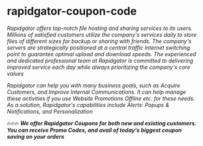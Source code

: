 # rapidgator-coupon-code

*Rapidgator offers top-notch file hosting and sharing services to its users. Millions of satisfied customers utilize the company's services daily to store files of different sizes for backup or sharing with friends. The company's servers are strategically positioned at a central traffic Internet switching point to guarantee optimal upload and download speeds. The experienced and dedicated professional team at Rapidgator is committed to delivering improved service each day while always prioritizing the company's core values*

*Rapidgator can help you with many business goals, such as Acquire Customers, and Improve Internal Communications. It can help manage these activities if you use Website Promotions Offline etc. for these needs. As a solution, Rapidgator's capabilities include Alerts: Popups & Notifications, and Personalization*

🔥🔥🔥 ***We offer Rapidgator Coupons for both new and existing customers. You can receive Promo Codes, and avail of today's biggest coupon saving on your orders***

